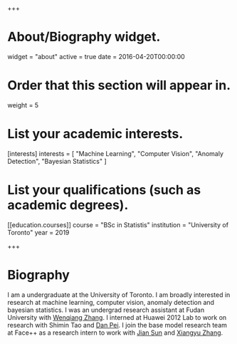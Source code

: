 +++
# About/Biography widget.
widget = "about"
active = true
date = 2016-04-20T00:00:00

# Order that this section will appear in.
weight = 5

# List your academic interests.
[interests]
  interests = [
    "Machine Learning",
    "Computer Vision",
    "Anomaly Detection",
    "Bayesian Statistics"
  ]

# List your qualifications (such as academic degrees).
[[education.courses]]
  course = "BSc in Statistis"
  institution = "University of Toronto"
  year = 2019
 
+++

# Biography

I am a undergraduate at the University of Toronto. I am broadly interested in research at machine learning, computer vision, anomaly detection and bayesian statistics. I was an undergrad research assistant at Fudan University with [Wenqiang Zhang](http://faet.fudan.edu.cn/17/bb/c13532a137147/page.htm). I interned at Huawei 2012 Lab to work on research with Shimin Tao and [Dan Pei](https://netman.aiops.org/~peidan/). I join the base model research team at Face++ as a research intern to work with [Jian Sun](http://www.jiansun.org/) and [Xiangyu Zhang](https://scholar.google.com/citations?user=yuB-cfoAAAAJ&hl=en).